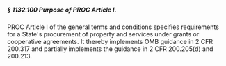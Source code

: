 ##### § 1132.100 Purpose of PROC Article I. #####

PROC Article I of the general terms and conditions specifies requirements for a State's procurement of property and services under grants or cooperative agreements. It thereby implements OMB guidance in 2 CFR 200.317 and partially implements the guidance in 2 CFR 200.205(d) and 200.213.